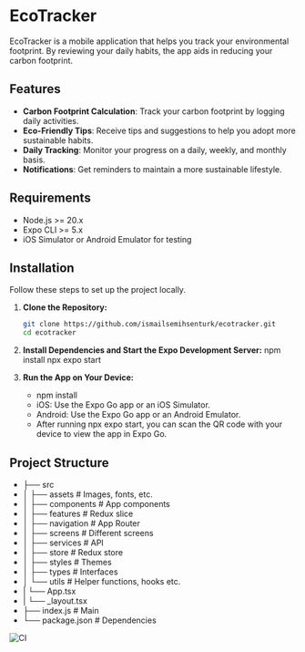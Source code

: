 # EcoTracker

EcoTracker is a mobile application that helps you track your environmental footprint. By reviewing your daily habits, the app aids in reducing your carbon footprint.

## Features

- **Carbon Footprint Calculation**: Track your carbon footprint by logging daily activities.
- **Eco-Friendly Tips**: Receive tips and suggestions to help you adopt more sustainable habits.
- **Daily Tracking**: Monitor your progress on a daily, weekly, and monthly basis.
- **Notifications**: Get reminders to maintain a more sustainable lifestyle.

## Requirements

- Node.js >= 20.x
- Expo CLI >= 5.x
- iOS Simulator or Android Emulator for testing

## Installation

Follow these steps to set up the project locally.

1. **Clone the Repository:**

   ```bash
   git clone https://github.com/ismailsemihsenturk/ecotracker.git
   cd ecotracker

2. **Install Dependencies and Start the Expo Development Server:**
    npm install
    npx expo start

3. **Run the App on Your Device:**
    * npm install
    * iOS: Use the Expo Go app or an iOS Simulator.
    * Android: Use the Expo Go app or an Android Emulator.
    * After running npx expo start, you can scan the QR code with your device to view the app in Expo Go.


## Project Structure
 
- ├── src
- │   ├── assets          # Images, fonts, etc.
- │   ├── components      # App components
- │   ├── features        # Redux slice
- │   ├── navigation      # App Router
- │   ├── screens         # Different screens
- │   ├── services        # API
- │   ├── store           # Redux store
- │   ├── styles          # Themes
- │   ├── types           # Interfaces
- │   └── utils           # Helper functions, hooks etc.
- |    └── App.tsx  
- |    └── _layout.tsx  
- ├── index.js            # Main
- └── package.json        # Dependencies


![CI](https://github.com/[YOUR_USERNAME]/[YOUR_REPO_NAME]/workflows/CI/badge.svg)